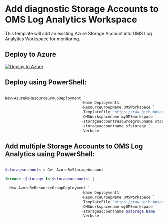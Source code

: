 # Add diagnostic Storage Accounts to OMS Log Analytics Workspace
This template will add an existing Azure Storage Account into OMS Log Analytics Workspace for monitoring. 

## Deploy to Azure
[![Deploy to Azure](http://azuredeploy.net/deploybutton.png)](https://portal.azure.com/#create/Microsoft.Template/uri/https%3A%2F%2Fraw.githubusercontent.com%2Fkrnese%2Fazuredeploy%2Fmaster%2FOMS%2FMSOMS%2FStorageAccount%2F%2Fazuredeploy.json) 

## Deploy using PowerShell:
````powershell

New-AzureRmResourceGroupDeployment `
                                  -Name Deployment1 `
                                  -ResourceGroupName OMSWorkspace `
                                  -TemplateFile 'https://raw.githubusercontent.com/krnese/AzureDeploy/master/OMS/MSOMS/StorageAccount/azuredeploy.json' `
                                  -OMSWorkspacename myOMSworkspace `
                                  -storageaccountresourcegroupname storagerg `
                                  -storageaccountname sfstorage `
                                  -Verbose
````                                   

## Add multiple Storage Accounts to OMS Log Analytics using PowerShell:
````powershell

$storageaccounts = Get-AzureRmStorageAccount

foreach ($storage in $storageaccounts) {

  New-AzureRmResourceGroupDeployment `
                                  -Name Deployment1 `
                                  -ResourceGroupName OMSWorkspace `
                                  -TemplateFile 'https://raw.githubusercontent.com/krnese/AzureDeploy/master/OMS/MSOMS/StorageAccount/azuredeploy.json' `
                                  -OMSWorkspacename myOMSworkspace `
                                  -storageaccountname $storage.Name `
                                  -Verbose
````                                  
